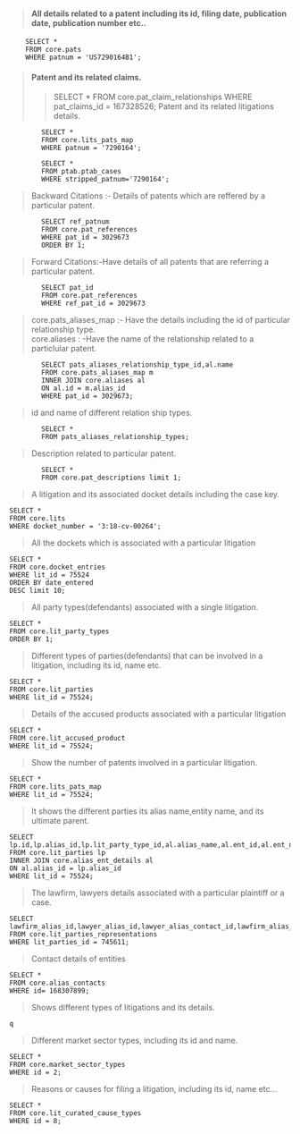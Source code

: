 > #### All details related to a patent including its id, filing date, publication date, publication number etc..
>> 
		SELECT *
		FROM core.pats
		WHERE patnum = 'US7290164B1';
> #### Patent and its related claims.
>
>> SELECT *
>> FROM core.pat_claim_relationships
>> WHERE pat_claims_id = 167328526;
> Patent and its related litigations details. 
```
		SELECT *
		FROM core.lits_pats_map
		WHERE patnum = '7290164';
```


```
		SELECT * 
		FROM ptab.ptab_cases
		WHERE stripped_patnum='7290164';
```
> Backward Citations :- Details of patents which are reffered by a particular patent.
```
		SELECT ref_patnum
		FROM core.pat_references
		WHERE pat_id = 3029673
		ORDER BY 1;
```

> Forward Citations:-Have details of all patents that are referring a particular patent.
```
		SELECT pat_id
		FROM core.pat_references
		WHERE ref_pat_id = 3029673
```
> core.pats_aliases_map :- Have the details including the id of particular relationship type.  
> core.aliases : -Have the name of the relationship related to a  particlular patent.
```
		SELECT pats_aliases_relationship_type_id,al.name
		FROM core.pats_aliases_map m
		INNER JOIN core.aliases al
		ON al.id = m.alias_id
		WHERE pat_id = 3029673;
```
> id and name of different relation ship types.
```
		SELECT *
		FROM pats_aliases_relationship_types;
```
> Description related to particular patent.
```
		SELECT *
		FROM core.pat_descriptions limit 1;
```
> A litigation and its associated docket details including the case key.
```
SELECT * 
FROM core.lits 
WHERE docket_number = '3:18-cv-00264';
```
> All the dockets which is associated with a particular litigation
```
SELECT * 
FROM core.docket_entries 
WHERE lit_id = 75524 
ORDER BY date_entered 
DESC limit 10;
```
> All party types(defendants) associated with a single litigation.
```
SELECT * 
FROM core.lit_party_types 
ORDER BY 1;
```
> Different types of parties(defendants) that can be involved in a litigation, including its id, name etc.
```
SELECT *
FROM core.lit_parties 
WHERE lit_id = 75524;
```
> Details of the accused products associated with a particular litigation
```
SELECT * 
FROM core.lit_accused_product 
WHERE lit_id = 75524;
```
> Show the number of patents involved in a particular litigation.
```
SELECT * 
FROM core.lits_pats_map 
WHERE lit_id = 75524;
```
> It shows the different parties its alias name,entity name, and its ultimate parent.
```
SELECT lp.id,lp.alias_id,lp.lit_party_type_id,al.alias_name,al.ent_id,al.ent_name,al.ultimate_parent_id,al.ultimate_parent_name 
FROM core.lit_parties lp 
INNER JOIN core.alias_ent_details al 
ON al.alias_id = lp.alias_id  
WHERE lit_id = 75524;
```
> The lawfirm, lawyers details associated with a particular plaintiff or a case.
```
SELECT lawfirm_alias_id,lawyer_alias_id,lawyer_alias_contact_id,lawfirm_alias_contact_id 
FROM core.lit_parties_representations 
WHERE lit_parties_id = 745611;
```
> Contact details of entities
```
SELECT * 
FROM core.alias_contacts 
WHERE id= 168307899;
```
> Shows different types of litigations and its details.
```
q
```
> Different market sector types, including its id and name.
```
SELECT * 
FROM core.market_sector_types 
WHERE id = 2;
```
> Reasons or causes for filing a litigation, including its id, name etc...
```
SELECT * 
FROM core.lit_curated_cause_types 
WHERE id = 8;
```
